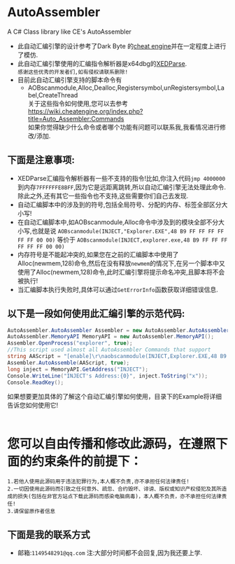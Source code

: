 # AutoAssembler
A C# Class library like CE's AutoAssembler<br>
* 此自动汇编引擎的设计参考了Dark Byte 的[cheat engine](https://github.com/cheat-engine/cheat-engine)并在一定程度上进行了模仿.<br>
* 此自动汇编引擎使用的汇编指令解析器是x64dbg的[XEDParse](https://github.com/x64dbg/XEDParse).<br>
`感谢这些优秀的开发者们,如有侵权请联系删除!`<br>
* 目前此自动汇编引擎支持的脚本命令有
  * AOBscanmodule,Alloc,Dealloc,Registersymbol,unRegistersymbol,Label,CreateThread<br>
    关于这些指令如何使用,您可以去参考 https://wiki.cheatengine.org/index.php?title=Auto_Assembler:Commands<br>
如果你觉得缺少什么命令或者哪个功能有问题可以联系我,我看情况进行修改/添加.<br>
## 下面是注意事项:
* XEDParse汇编指令解析器有一些不支持的指令!比如,你注入代码`jmp 4000000`到内存`7FFFFFFE8BFF`,因为它是远距离跳转,所以自动汇编引擎无法处理此命令.除此之外,还有其它一些指令也不支持,这些需要你们自己去发现.<br>
* 自动汇编脚本中的涉及到的符号,包括全局符号、分配的内存、标签全部区分大小写!<br>
* 在自动汇编脚本中,如AOBscanmodule,Alloc命令中涉及到的模块全部不分大小写,也就是说 ``AOBscanmodule(INJECT,"Explorer.EXE",48 B9 FF FF FF FF FF FF 00 00)`` 等价于 ``AOBscanmodule(INJECT,explorer.exe,48 B9 FF FF FF FF FF FF 00 00)``<br>
* 内存符号是不能起冲突的,如果您在之前的汇编脚本中使用了Alloc(newmem,128)命令,然后在没有释放`newmem`的情况下,在另一个脚本中又使用了Alloc(newmem,128)命令,此时汇编引擎将提示命名冲突,且脚本将不会被执行!<br>
* 当汇编脚本执行失败时,具体可以通过`GetErrorInfo`函数获取详细错误信息.
## 以下是一段如何使用此汇编引擎的示范代码:<br>
```c#
AutoAssembler.AutoAssembler Assembler = new AutoAssembler.AutoAssembler();
AutoAssembler.MemoryAPI MemoryAPI = new AutoAssembler.MemoryAPI();
Assembler.OpenProcess("explorer", true);
//This script used almost all AutoAssembler Commands that support
string AAScript = "[enable]\r\naobscanmodule(INJECT,Explorer.EXE,48 B9 FF FF FF FF FF FF 00 00) // should be unique\r\nalloc(ThreadMemory,256)\r\nalloc(newmem,1000,Explorer.exe)\r\nlabel(code)\r\nlabel(return)\r\nnewmem:\r\ncode:\r\n  mov rcx,0000FFFFFFFFFFFF\r\n  nop 9\r\n  jmp return\r\nINJECT:\r\n  jmp newmem\r\n  nop 5\r\nreturn:\r\nThreadMemory:\r\nmov rax,12345678\r\npush rax\r\nsub rax,rax\r\npop rax\r\nret\r\ncreatethread(ThreadMemory)\r\nregistersymbol(INJECT)\r\nregistersymbol(ThreadMemory)\r\n[DISABLE]\r\nINJECT:\r\n  db 48 B9 FF FF FF FF FF FF 00 00\r\nunregistersymbol(INJECT)\r\nunregistersymbol(ThreadMemory)\r\ndealloc(newmem)\r\ndealloc(ThreadMemory)";
Assembler.AutoAssemble(AAScript, true);
long inject = MemoryAPI.GetAddress("INJECT");
Console.WriteLine("INJECT's Address:{0}", inject.ToString("x"));
Console.ReadKey();
```
如果想要更加具体的了解这个自动汇编引擎如何使用，目录下的Example将详细告诉您如何使用它!<br>
<br>
# 您可以自由传播和修改此源码，在遵照下面的约束条件的前提下：
  ``1.若他人使用此源码用于违法犯罪行为,本人概不负责,亦不承担任何法律责任!``<br>
  ``2.一切因使用此源码而引致之任何意外、疏忽、合约毁坏、诽谤、版权或知识产权侵犯及其所造成的损失(包括在非官方站点下载此源码而感染电脑病毒)，本人概不负责，亦不承担任何法律责任!``<br>
  ``3.请保留原作者信息``<br>
## 下面是我的联系方式<br>
* 邮箱:`1149548291@qq.com`  注:大部分时间都不会回复,因为我还要上学.
